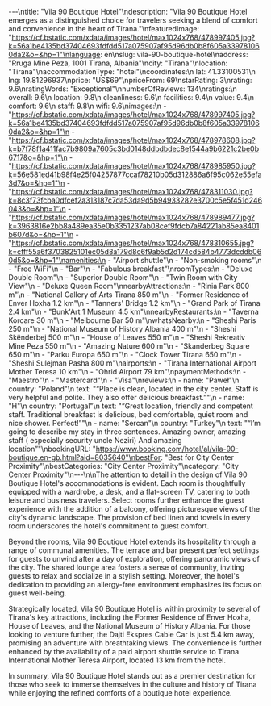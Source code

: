 ---\ntitle: "Vila 90 Boutique Hotel"\ndescription: "Vila 90 Boutique Hotel emerges as a distinguished choice for travelers seeking a blend of comfort and convenience in the heart of Tirana."\nfeaturedImage: "https://cf.bstatic.com/xdata/images/hotel/max1024x768/478997405.jpg?k=56a1be4135bd37404693fdfdd517a075907af95d96db0b8f605a339781060da2&o=&hp=1"\nlanguage: en\nslug: vila-90-boutique-hotel\naddress: "Rruga Mine Peza, 1001 Tirana, Albania"\ncity: "Tirana"\nlocation: "Tirana"\naccommodationType: "hotel"\ncoordinates:\n  lat: 41.33100531\n  lng: 19.81296937\nprice: "US$69"\npriceFrom: 69\nstarRating: 3\nrating: 9.6\nratingWords: "Exceptional"\nnumberOfReviews: 134\nratings:\n  overall: 9.6\n  location: 9.8\n  cleanliness: 9.6\n  facilities: 9.4\n  value: 9.4\n  comfort: 9.6\n  staff: 9.8\n  wifi: 9.6\nimages:\n  - "https://cf.bstatic.com/xdata/images/hotel/max1024x768/478997405.jpg?k=56a1be4135bd37404693fdfdd517a075907af95d96db0b8f605a339781060da2&o=&hp=1"\n  - "https://cf.bstatic.com/xdata/images/hotel/max1024x768/478978608.jpg?k=b7f78f1a411fac7b9809a7605c3bd0148ddbdbdec8e1544a9b6221c2be0b6717&o=&hp=1"\n  - "https://cf.bstatic.com/xdata/images/hotel/max1024x768/478985950.jpg?k=56e581ed41b98f4e25f04257877ccaf78210b05d312886a6f95c062e55efa3d7&o=&hp=1"\n  - "https://cf.bstatic.com/xdata/images/hotel/max1024x768/478311030.jpg?k=8c3f73fcba0dfcef2a313187c7da53da9d5b94933282e3700c5e5f451d246043&o=&hp=1"\n  - "https://cf.bstatic.com/xdata/images/hotel/max1024x768/478989477.jpg?k=3963816e2bb8a489ea35e0b3351237ab08cef9fdcb7a84221ab85ea8401b607d&o=&hp=1"\n  - "https://cf.bstatic.com/xdata/images/hotel/max1024x768/478310655.jpg?k=cfff55a6f3703825101ec05d8a179d8c6f9ab5d2d174cd584b4773dcddb060d5&o=&hp=1"\namenities:\n  - "Airport shuttle"\n  - "Non-smoking rooms"\n  - "Free WiFi"\n  - "Bar"\n  - "Fabulous breakfast"\nroomTypes:\n  - "Deluxe Double Room"\n  - "Superior Double Room"\n  - "Twin Room with City View"\n  - "Deluxe Queen Room"\nnearbyAttractions:\n  - "Rinia Park 800 m"\n  - "National Gallery of Arts Tirana 850 m"\n  - "Former Residence of Enver Hoxha 1.2 km"\n  - "Tanners' Bridge 1.2 km"\n  - "Grand Park of Tirana 2.4 km"\n  - "Bunk'Art 1 Museum 4.5 km"\nnearbyRestaurants:\n  - "Taverna Korcare 30 m"\n  - "Melbourne Bar 50 m"\nwhatsNearby:\n  - "Sheshi Paris 250 m"\n  - "National Museum of History Albania 400 m"\n  - "Sheshi Skënderbej 500 m"\n  - "House of Leaves 550 m"\n  - "Sheshi Rekreativ Mine Peza 550 m"\n  - "Amazing Nature 600 m"\n  - "Skanderbeg Square 650 m"\n  - "Parku Europa 650 m"\n  - "Clock Tower Tirana 650 m"\n  - "Sheshi Sulejman Pasha 800 m"\nairports:\n  - "Tirana International Airport Mother Teresa 10 km"\n  - "Ohrid Airport 79 km"\npaymentMethods:\n  - "Maestro"\n  - "Mastercard"\n  - "Visa"\nreviews:\n  - name: "Paweł"\n    country: "Poland"\n    text: "“Place is clean, located in the city center. Staff is very helpful and polite. They also offer delicious breakfast.”"\n  - name: "H"\n    country: "Portugal"\n    text: "“Great location, friendly and competent staff.
Traditional breakfast is delicious, bed comfortable, quiet room and nice shower.
Perfect!”"\n  - name: "Sercan"\n    country: "Turkey"\n    text: "“I’m going to describe my stay in three sentences.
Amazing owner, amazing staff ( especially security uncle Neziri) And amazing location”"\nbookingURL: "https://www.booking.com/hotel/al/vila-90-boutique.en-gb.html?aid=8035640"\nbestFor: "Best for City Center Proximity"\nbestCategories: "City Center Proximity"\ncategory: "City Center Proximity"\n---\n\nThe attention to detail in the design of Vila 90 Boutique Hotel's accommodations is evident. Each room is thoughtfully equipped with a wardrobe, a desk, and a flat-screen TV, catering to both leisure and business travelers. Select rooms further enhance the guest experience with the addition of a balcony, offering picturesque views of the city's dynamic landscape. The provision of bed linen and towels in every room underscores the hotel's commitment to guest comfort.

Beyond the rooms, Vila 90 Boutique Hotel extends its hospitality through a range of communal amenities. The terrace and bar present perfect settings for guests to unwind after a day of exploration, offering panoramic views of the city. The shared lounge area fosters a sense of community, inviting guests to relax and socialize in a stylish setting. Moreover, the hotel's dedication to providing an allergy-free environment emphasizes its focus on guest well-being.

Strategically located, Vila 90 Boutique Hotel is within proximity to several of Tirana's key attractions, including the Former Residence of Enver Hoxha, House of Leaves, and the National Museum of History Albania. For those looking to venture further, the Dajti Ekspres Cable Car is just 5.4 km away, promising an adventure with breathtaking views. The convenience is further enhanced by the availability of a paid airport shuttle service to Tirana International Mother Teresa Airport, located 13 km from the hotel.

In summary, Vila 90 Boutique Hotel stands out as a premier destination for those who seek to immerse themselves in the culture and history of Tirana while enjoying the refined comforts of a boutique hotel experience.